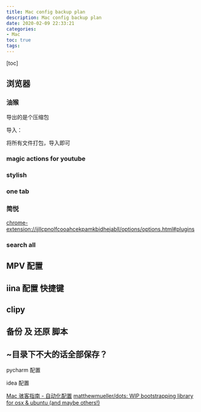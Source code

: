 ```yaml
---
title: Mac config backup plan
description: Mac config backup plan
date: 2020-02-09 22:33:21
categories:
- Mac
toc: true
tags:
---
```


[toc]

<!--more-->

## 浏览器

### 油猴

导出的是个压缩包

导入：

将所有文件打包，导入即可

### magic actions for youtube

### stylish

### one tab

### 简悦

[chrome-extension://ijllcpnolfcooahcekpamkbidhejabll/options/options.html#plugins](chrome-extension://ijllcpnolfcooahcekpamkbidhejabll/options/options.html#plugins)

### search all

## MPV 配置



## iina 配置 快捷键

## clipy

## 备份 及 还原 脚本

## ~目录下不大的话全部保存？

pycharm 配置

idea 配置



[Mac 骇客指南 - 自动化配置](https://n3xtchen.github.io/n3xtchen/osx/2014/10/05/hack-mac-automatic-setting)
[matthewmueller/dots: WIP bootstrapping library for osx & ubuntu (and maybe others!)](https://github.com/matthewmueller/dots)

